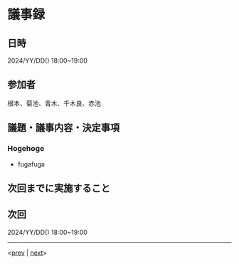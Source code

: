 # 議事録
## 日時
2024/YY/DD() 18:00~19:00
## 参加者
根本、菊池、青木、千木良、赤池
## 議題・議事内容・決定事項
### Hogehoge
  - fugafuga


## 次回までに実施すること

## 次回
2024/YY/DD() 18:00~19:00

---
<[prev](https://github.com/Future-Csg3/nkaca-training-docs/blob/main/01_議事録/YYYYMMDD.md)
|
[next](https://github.com/Future-Csg3/nkaca-training-docs/blob/main/01_議事録/YYYYMMDD.md)>